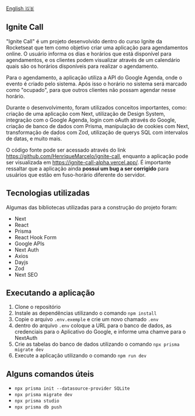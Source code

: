 [English 🇬🇧](README.md)

## Ignite Call

"Ignite Call" é um projeto desenvolvido dentro do curso Ignite da Rocketseat que tem como objetivo criar uma aplicação para agendamentos online. O usuário informa os dias e horários que está disponível para agendamentos, e os clientes podem visualizar através de um calendário quais são os horários disponíveis para realizar o agendamento.

Para o agendamento, a aplicação utiliza a API do Google Agenda, onde o evento é criado pelo sistema. Após isso o horário no sistema será marcado como "ocupado", para que outros clientes não possam agendar nesse horário.

Durante o desenvolvimento, foram utilizados conceitos importantes, como: criação de uma aplicação com Next, utilização de Design System, integração com o Google Agenda, login com oAuth através do Google, criação de banco de dados com Prisma, manipulação de cookies com Next, transformação de dados com Zod, utilização de querys SQL com intervalos de datas, e muito mais.

O código fonte pode ser acessado através do link https://github.com/HenriqueMarcelo/ignite-call, enquanto a aplicação pode ser visualizada em https://ignite-call-alpha.vercel.app/. É importante ressaltar que a aplicação ainda **possui um bug a ser corrigido** para usuários que estão em fuso-horário diferente do servidor.

## Tecnologias utilizadas

Algumas das bibliotecas utilizadas para a construção do projeto foram:

- Next
- React
- Prisma
- React Hook Form
- Google APIs
- Next Auth
- Axios
- Dayjs
- Zod
- Next SEO

## Executando a aplicação

1. Clone o repositório
2. Instale as dependências utilizando o comando `npm install`
3. Copie o arquivo `.env.exemple` e crie um novo chamado `.env`
4. dentro do arquivo `.env` coloque a URL para o banco de dados, as credenciais para o Aplicativo do Google, e informe uma chamve para o NextAuth
5. Crie as tabelas do banco de dados utilizando o comando `npx prisma migrate dev`
6. Execute a aplicação utilizando o comando `npm run dev`

## Alguns comandos úteis

- `npx prisma init --datasource-provider SQLite`
- `npx prisma migrate dev`
- `npx prisma studio`
- `npx prisma db push`
